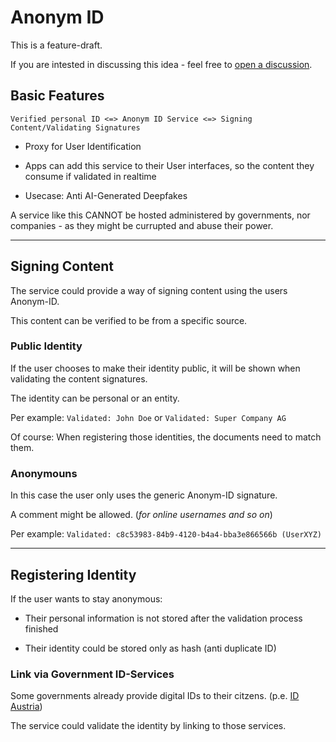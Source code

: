 # Anonym ID

This is a feature-draft.

If you are intested in discussing this idea - feel free to [open a discussion](https://github.com/O-X-L/anonym-id/discussions).


## Basic Features


`Verified personal ID <=> Anonym ID Service <=> Signing Content/Validating Signatures`

* Proxy for User Identification

* Apps can add this service to their User interfaces, so the content they consume if validated in realtime

* Usecase: Anti AI-Generated Deepfakes

A service like this CANNOT be hosted administered by governments, nor companies - as they might be currupted and abuse their power.

----


## Signing Content

The service could provide a way of signing content using the users Anonym-ID.

This content can be verified to be from a specific source.


### Public Identity

If the user chooses to make their identity public, it will be shown when validating the content signatures.

The identity can be personal or an entity.

Per example: `Validated: John Doe` or `Validated: Super Company AG`

Of course: When registering those identities, the documents need to match them.


### Anonymouns

In this case the user only uses the generic Anonym-ID signature.

A comment might be allowed. (*for online usernames and so on*)

Per example: `Validated: c8c53983-84b9-4120-b4a4-bba3e866566b (UserXYZ)`


----

## Registering Identity

If the user wants to stay anonymous:

* Their personal information is not stored after the validation process finished

* Their identity could be stored only as hash (anti duplicate ID)

### Link via Government ID-Services

Some governments already provide digital IDs to their citzens. (p.e. [ID Austria](https://www.oesterreich.gv.at/id-austria.html))

The service could validate the identity by linking to those services.

